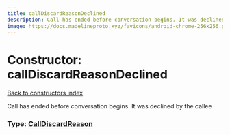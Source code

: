```yaml
---
title: callDiscardReasonDeclined
description: Call has ended before conversation begins. It was declined by the callee
image: https://docs.madelineproto.xyz/favicons/android-chrome-256x256.png
---
```

# Constructor: callDiscardReasonDeclined  
[Back to constructors index](index.md)



Call has ended before conversation begins. It was declined by the callee




### Type: [CallDiscardReason](../types/CallDiscardReason.md)


